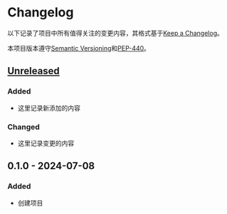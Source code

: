 Changelog
===
以下记录了项目中所有值得关注的变更内容，其格式基于[Keep a Changelog]。

本项目版本遵守[Semantic Versioning]和[PEP-440]。

[Unreleased]
---
### Added
- 这里记录新添加的内容
### Changed
- 这里记录变更的内容

0.1.0 - 2024-07-08
---
### Added
- 创建项目


[Unreleased]: http://icode.baidu.com/repos/baidu/personal-code/SOTA/merge/0.1.0...master

[Keep a Changelog]: https://keepachangelog.com/zh-CN/1.0.0/
[Semantic Versioning]: https://semver.org/lang/zh-CN/
[PEP-440]: https://www.python.org/dev/peps/pep-0440/
